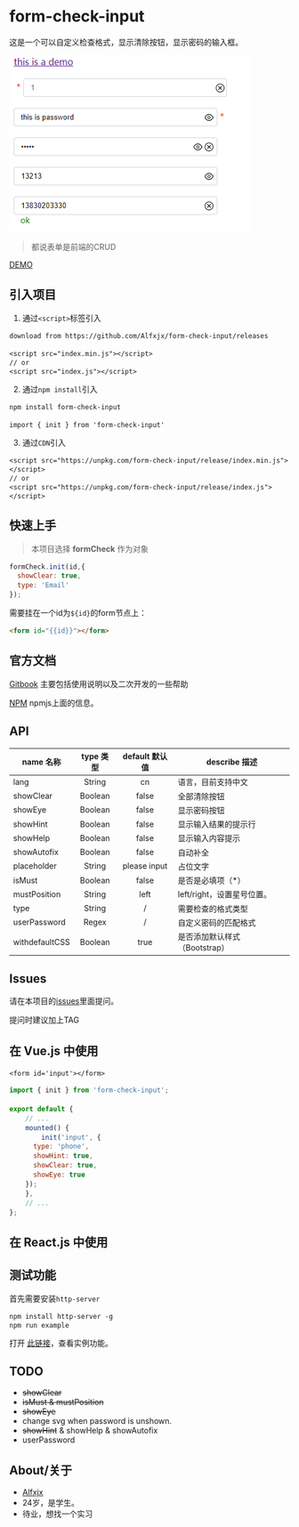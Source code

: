 # form-check-input

这是一个可以自定义检查格式，显示清除按钮，显示密码的输入框。

![demo](src/assets/demo.png)

> 都说表单是前端的CRUD

[DEMO](https://alfxjx.github.io/form-check-input/example.html)

## 引入项目

1. 通过`<script>`标签引入

```
download from https://github.com/Alfxjx/form-check-input/releases

<script src="index.min.js"></script>
// or
<script src="index.js"></script>
```

2. 通过`npm install`引入

```
npm install form-check-input

import { init } from 'form-check-input'
```

3. 通过`CDN`引入

```
<script src="https://unpkg.com/form-check-input/release/index.min.js"></script>
// or
<script src="https://unpkg.com/form-check-input/release/index.js"></script>
```

## 快速上手

> 本项目选择 **formCheck** 作为对象

``` javascript
formCheck.init(id,{
  showClear: true,
  type: 'Email'
});
```
需要挂在一个id为`${id}`的form节点上：

```html
<form id="{{id}}"></form>
```

## 官方文档

[Gitbook](https://alfxjx.github.io/form-check-input/docs/) 主要包括使用说明以及二次开发的一些帮助

[NPM](https://www.npmjs.com/package/form-check-input) npmjs上面的信息。

## API

| name 名称      | type 类型 | default 默认值 | describe 描述                          |
| ------------ | :-----: | :---------: | ------------------------------------------- |
| lang         | String  |    cn       | 语言，目前支持中文                           |
| showClear        | Boolean  |   false          | 全部清除按钮       |
| showEye        | Boolean  |     false        | 显示密码按钮           |
| showHint        | Boolean  |      false       | 显示输入结果的提示行        |
| showHelp        | Boolean  |        false     | 显示输入内容提示        |
| showAutofix        | Boolean  |       false      | 自动补全          |
| placeholder        | String  |     please input        | 占位文字           |
| isMust        | Boolean  |        false     | 是否是必填项（*）           |
| mustPosition        | String  |        left     | left/right，设置星号位置。           |
| type        | String  |       /      | 需要检查的格式类型           |
|userPassword | Regex  | /   |  自定义密码的匹配格式                    |
| withdefaultCSS        | Boolean  |      true       | 是否添加默认样式（Bootstrap）  |

## Issues

请在本项目的[issues](https://github.com/Alfxjx/form-check-input/issues)里面提问。

提问时建议加上TAG

## 在 Vue.js 中使用

`<form id='input'></form>`

```js
import { init } from 'form-check-input';

export default {
	// ...
	mounted() {
		init('input', { 
      type: 'phone', 
      showHint: true, 
      showClear: true, 
      showEye: true 
    });
	},
	// ...
};
```
## 在 React.js 中使用

## 测试功能

首先需要安装`http-server`

```
npm install http-server -g
npm run example
```
打开 [此链接](http://localhost:6324/index.html)，查看实例功能。

## TODO

- ~~showClear~~
- ~~isMust & mustPosition~~
- ~~showEye~~
- change svg when password is unshown.
- ~~showHint~~ & showHelp & showAutofix
- userPassword


## About/关于

- [Alfxjx](https://www.github.com/Alfxjx)
- 24岁，是学生。
- 待业，想找一个实习